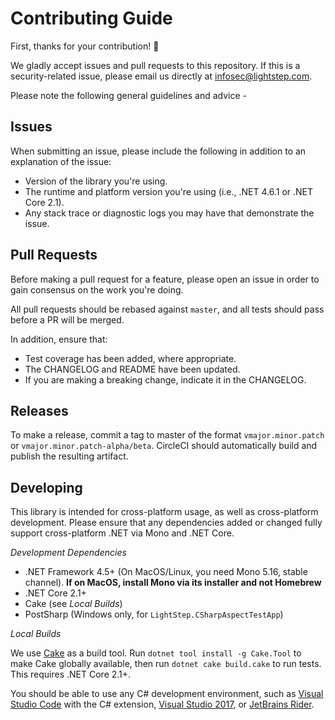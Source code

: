 # Contributing Guide

First, thanks for your contribution! 🎉

We gladly accept issues and pull requests to this repository. If this is a security-related issue, please email us directly at infosec@lightstep.com. 

Please note the following general guidelines and advice -

## Issues
When submitting an issue, please include the following in addition to an explanation of the issue:
- Version of the library you're using.
- The runtime and platform version you're using (i.e., .NET 4.6.1 or .NET Core 2.1).
- Any stack trace or diagnostic logs you may have that demonstrate the issue.

## Pull Requests
Before making a pull request for a feature, please open an issue in order to gain consensus on the work you're doing.

All pull requests should be rebased against `master`, and all tests should pass before a PR will be merged.

In addition, ensure that:
- Test coverage has been added, where appropriate.
- The CHANGELOG and README have been updated.
- If you are making a breaking change, indicate it in the CHANGELOG.

## Releases
To make a release, commit a tag to master of the format `vmajor.minor.patch` or `vmajor.minor.patch-alpha/beta`. CircleCI should automatically build and publish the resulting artifact.

## Developing

This library is intended for cross-platform usage, as well as cross-platform development. Please ensure that any dependencies added or changed fully support cross-platform .NET via Mono and .NET Core.

_Development Dependencies_
- .NET Framework 4.5+ (On MacOS/Linux, you need Mono 5.16, stable channel). **If on MacOS, install Mono via its installer and not Homebrew**
- .NET Core 2.1+
- Cake (see _Local Builds_)
- PostSharp (Windows only, for `LightStep.CSharpAspectTestApp`)

_Local Builds_

We use [Cake](https://cakebuild.net/) as a build tool. Run `dotnet tool install -g Cake.Tool` to make Cake globally available, then run `dotnet cake build.cake` to run tests. This requires .NET Core 2.1+.

You should be able to use any C# development environment, such as [Visual Studio Code](https://code.visualstudio.com/) with the C# extension, [Visual Studio 2017](https://visualstudio.microsoft.com/), or [JetBrains Rider](https://www.jetbrains.com/rider/). 